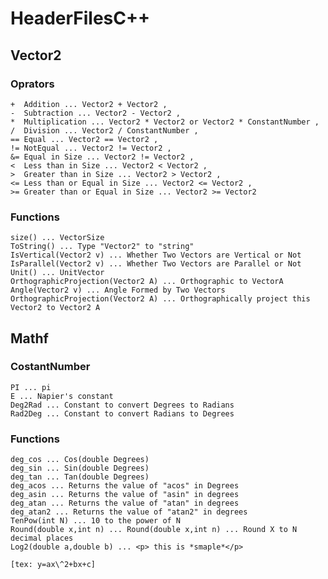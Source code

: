 # HeaderFilesC++

## Vector2

### Oprators

    +  Addition ... Vector2 + Vector2 , 
    -  Subtraction ... Vector2 - Vector2 ,
    *  Multiplication ... Vector2 * Vector2 or Vector2 * ConstantNumber ,
    /  Division ... Vector2 / ConstantNumber ,
    == Equal ... Vector2 == Vector2 ,
    != NotEqual ... Vector2 != Vector2 ,
    &= Equal in Size ... Vector2 != Vector2 ,
    <  Less than in Size ... Vector2 < Vector2 ,
    >  Greater than in Size ... Vector2 > Vector2 ,
    <= Less than or Equal in Size ... Vector2 <= Vector2 ,
    >= Greater than or Equal in Size ... Vector2 >= Vector2 

### Functions

    size() ... VectorSize
    ToString() ... Type "Vector2" to "string"
    IsVertical(Vector2 v) ... Whether Two Vectors are Vertical or Not
    IsParallel(Vector2 v) ... Whether Two Vectors are Parallel or Not
    Unit() ... UnitVector
    OrthographicProjection(Vector2 A) ... Orthographic to VectorA
    Angle(Vector2 v) ... Angle Formed by Two Vectors
    OrthographicProjection(Vector2 A) ... Orthographically project this Vector2 to Vector2 A

## Mathf

### CostantNumber

    PI ... pi
    E ... Napier's constant
    Deg2Rad ... Constant to convert Degrees to Radians
    Rad2Deg ... Constant to convert Radians to Degrees

### Functions

    deg_cos ... Cos(double Degrees)
    deg_sin ... Sin(double Degrees)
    deg_tan ... Tan(double Degrees)
    deg_acos ... Returns the value of "acos" in Degrees
    deg_asin ... Returns the value of "asin" in degrees
    deg_atan ... Returns the value of "atan" in degrees
    deg_atan2 ... Returns the value of "atan2" in degrees
    TenPow(int N) ... 10 to the power of N
    Round(double x,int n) ... Round(double x,int n) ... Round X to N decimal places
    Log2(double a,double b) ... <p> this is *smaple*</p>

    [tex: y=ax\^2+bx+c]



